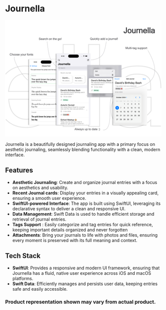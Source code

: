 # Journella
<img src="https://github.com/ribhu69/Journella/blob/main/Banner.png" alt="Valora Product Banner"/>


Journella is a beautifully designed journaling app with a primary focus on aesthetic journaling, seamlessly blending functionality with a clean, modern interface.

## Features

- **Aesthetic Journaling**: Create and organize journal entries with a focus on aesthetics and usability.
- **Recent Journal cards**: Display your entries in a visually appealing card, ensuring a smooth user experience.
- **SwiftUI-powered Interface**: The app is built using SwiftUI, leveraging its declarative syntax to deliver a clean and responsive UI.
- **Data Management**: Swift Data is used to handle efficient storage and retrieval of journal entries.
- **Tags Support** : Easily categorize and tag entries for quick reference, keeping important details organized and never forgotten
- **Attachments**: Bring your journals to life with photos and files, ensuring every moment is preserved with its full meaning and context.

## Tech Stack

- **SwiftUI**: Provides a responsive and modern UI framework, ensuring that Journella has a fluid, native user experience across iOS and macOS platforms.
- **Swift Data**: Efficiently manages and persists user data, keeping entries safe and easily accessible.

                                                                                  
### Product representation shown may vary from actual product.
